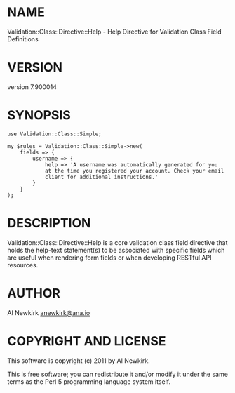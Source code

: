 # NAME

Validation::Class::Directive::Help - Help Directive for Validation Class Field Definitions

# VERSION

version 7.900014

# SYNOPSIS

    use Validation::Class::Simple;

    my $rules = Validation::Class::Simple->new(
        fields => {
            username => {
                help => 'A username was automatically generated for you
                at the time you registered your account. Check your email
                client for additional instructions.'
            }
        }
    );

# DESCRIPTION

Validation::Class::Directive::Help is a core validation class field
directive that holds the help-text statement(s) to be associated with specific
fields which are useful when rendering form fields or when developing RESTful
API resources.

# AUTHOR

Al Newkirk <anewkirk@ana.io>

# COPYRIGHT AND LICENSE

This software is copyright (c) 2011 by Al Newkirk.

This is free software; you can redistribute it and/or modify it under
the same terms as the Perl 5 programming language system itself.
